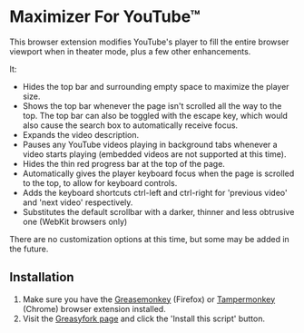 # Maximizer For YouTube™

This browser extension modifies YouTube's player to fill the entire browser viewport when in theater mode, plus a few other enhancements.

It:

* Hides the top bar and surrounding empty space to maximize the player size.
* Shows the top bar whenever the page isn't scrolled all the way to the top. The top bar can also be toggled with the escape key, which would also cause the search box to automatically receive focus.
* Expands the video description.
* Pauses any YouTube videos playing in background tabs whenever a video starts playing (embedded videos are not supported at this time).
* Hides the thin red progress bar at the top of the page.
* Automatically gives the player keyboard focus when the page is scrolled to the top, to allow for keyboard controls.
* Adds the keyboard shortcuts ctrl-left and ctrl-right for 'previous video' and 'next video' respectively.
* Substitutes the default scrollbar with a darker, thinner and less obtrusive one (WebKit browsers only)

There are no customization options at this time, but some may be added in the future.

## Installation

1. Make sure you have the [Greasemonkey](https://addons.mozilla.org/en-US/firefox/addon/greasemonkey/) (Firefox) or [Tampermonkey](https://chrome.google.com/webstore/detail/tampermonkey/dhdgffkkebhmkfjojejmpbldmpobfkfo?hl=en) (Chrome) browser extension installed.
2. Visit the [Greasyfork page](https://greasyfork.org/en/scripts/33243-maximizer-for-youtube) and click the 'Install this script' button.
